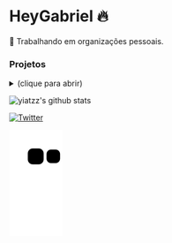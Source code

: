 # HeyGabriel 🔥

💼 Trabalhando em organizações pessoais.

### Projetos
<details>
<summary>(clique para abrir)</summary>

RoyalNetwork, 
FreezeMC, 
EnergyMC,
Heavenly, 
Swezy,
DuskMC, 
FireMC, 
LeagueMC, 
TitanNetwork.
</details>

![yiatzz's github stats](https://github-readme-stats.vercel.app/api?username=HeyGabriel&count_private=true&theme=radical)

[![Twitter](https://img.shields.io/badge/Twitter-1DA1F2?style=for-the-badge&logo=twitter&logoColor=white)](https://twitter.com/tancGabriel)

<img src="https://github.com/Yuhtin/Yuhtin/blob/output/github-contribution-grid-snake.svg" alt="commit-snake">
